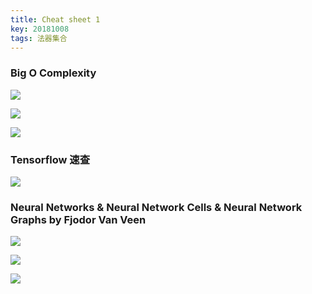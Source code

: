 ```yaml
---
title: Cheat sheet 1
key: 20181008
tags: 法器集合
---
```


### Big O Complexity
![](https://cl.ly/7433d9c71cfa/download/bigO%2525E5%2525A4%25258D%2525E6%25259D%252582%2525E5%2525BA%2525A6.png)

![](https://cl.ly/05681b3976d3/download/%2525E6%252595%2525B0%2525E6%25258D%2525AE%2525E7%2525BB%252593%2525E6%25259E%252584%2525E6%252593%25258D%2525E4%2525BD%25259C%2525E5%2525A4%25258D%2525E6%25259D%252582%2525E5%2525BA%2525A6.png)

![](https://cl.ly/56298abc880d/download/%2525E6%252595%2525B0%2525E6%25258D%2525AE%2525E7%2525BB%252593%2525E6%25259E%252584%2525E6%252593%25258D%2525E4%2525BD%25259C%2525E5%2525A4%25258D%2525E6%25259D%252582%2525E5%2525BA%2525A6.png)

### Tensorflow 速查
![](https://cl.ly/7f620e3b8e67/download/tf%2525E9%252580%25259F%2525E6%25259F%2525A5.png)

### Neural Networks & Neural Network Cells & Neural Network Graphs by Fjodor Van Veen
![](https://cl.ly/ca0238f76742/download/5396ee05ly1fw0pxbzslaj21jk2bc4lh.png)

![](https://cl.ly/fd1a41bf06fa/download/5396ee05ly1fw0pwjiz0fj21jk2bctr2.png)

![](https://cl.ly/98fe5ac1f35b/download/5396ee05ly1fw0pwz3oygj21jk2bcdpg.png)